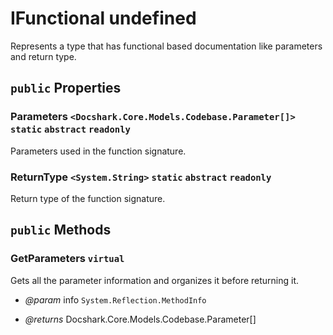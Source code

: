 # IFunctional undefined

Represents a type that has functional based documentation like parameters and return type.

## `public` Properties

### Parameters <code title="comments go here"><Docshark.Core.Models.Codebase.Parameter[]></code> `static` `abstract` `readonly`

Parameters used in the function signature.

### ReturnType <code title="comments go here"><System.String></code> `static` `abstract` `readonly`

Return type of the function signature.



## `public` Methods

### GetParameters `virtual`

Gets all the parameter information and organizes it before returning it.

- *@param* info `System.Reflection.MethodInfo`

- *@returns* Docshark.Core.Models.Codebase.Parameter[]